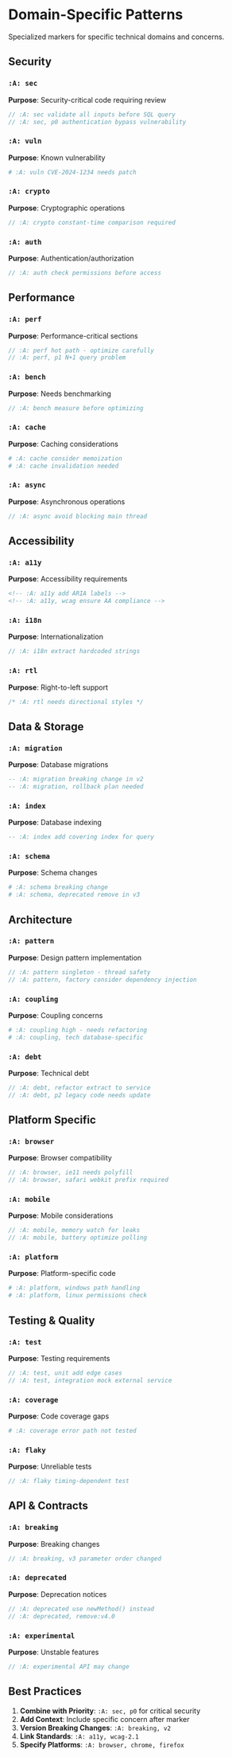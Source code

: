 # Domain-Specific Patterns
<!-- :A: tldr Specialized patterns for specific technical domains -->
<!-- :A: convention Domain-specific markers for security, performance, and more -->

Specialized markers for specific technical domains and concerns.

## Security

### `:A: sec`
**Purpose**: Security-critical code requiring review
```javascript
// :A: sec validate all inputs before SQL query
// :A: sec, p0 authentication bypass vulnerability
```

### `:A: vuln`
**Purpose**: Known vulnerability
```python
# :A: vuln CVE-2024-1234 needs patch
```

### `:A: crypto`
**Purpose**: Cryptographic operations
```go
// :A: crypto constant-time comparison required
```

### `:A: auth`
**Purpose**: Authentication/authorization
```java
// :A: auth check permissions before access
```

## Performance

### `:A: perf`
**Purpose**: Performance-critical sections
```rust
// :A: perf hot path - optimize carefully
// :A: perf, p1 N+1 query problem
```

### `:A: bench`
**Purpose**: Needs benchmarking
```go
// :A: bench measure before optimizing
```

### `:A: cache`
**Purpose**: Caching considerations
```python
# :A: cache consider memoization
# :A: cache invalidation needed
```

### `:A: async`
**Purpose**: Asynchronous operations
```javascript
// :A: async avoid blocking main thread
```

## Accessibility

### `:A: a11y`
**Purpose**: Accessibility requirements
```html
<!-- :A: a11y add ARIA labels -->
<!-- :A: a11y, wcag ensure AA compliance -->
```

### `:A: i18n`
**Purpose**: Internationalization
```javascript
// :A: i18n extract hardcoded strings
```

### `:A: rtl`
**Purpose**: Right-to-left support
```css
/* :A: rtl needs directional styles */
```

## Data & Storage

### `:A: migration`
**Purpose**: Database migrations
```sql
-- :A: migration breaking change in v2
-- :A: migration, rollback plan needed
```

### `:A: index`
**Purpose**: Database indexing
```sql
-- :A: index add covering index for query
```

### `:A: schema`
**Purpose**: Schema changes
```graphql
# :A: schema breaking change
# :A: schema, deprecated remove in v3
```

## Architecture

### `:A: pattern`
**Purpose**: Design pattern implementation
```java
// :A: pattern singleton - thread safety
// :A: pattern, factory consider dependency injection
```

### `:A: coupling`
**Purpose**: Coupling concerns
```python
# :A: coupling high - needs refactoring
# :A: coupling, tech database-specific
```

### `:A: debt`
**Purpose**: Technical debt
```javascript
// :A: debt, refactor extract to service
// :A: debt, p2 legacy code needs update
```

## Platform Specific

### `:A: browser`
**Purpose**: Browser compatibility
```javascript
// :A: browser, ie11 needs polyfill
// :A: browser, safari webkit prefix required
```

### `:A: mobile`
**Purpose**: Mobile considerations
```swift
// :A: mobile, memory watch for leaks
// :A: mobile, battery optimize polling
```

### `:A: platform`
**Purpose**: Platform-specific code
```python
# :A: platform, windows path handling
# :A: platform, linux permissions check
```

## Testing & Quality

### `:A: test`
**Purpose**: Testing requirements
```javascript
// :A: test, unit add edge cases
// :A: test, integration mock external service
```

### `:A: coverage`
**Purpose**: Code coverage gaps
```python
# :A: coverage error path not tested
```

### `:A: flaky`
**Purpose**: Unreliable tests
```go
// :A: flaky timing-dependent test
```

## API & Contracts

### `:A: breaking`
**Purpose**: Breaking changes
```typescript
// :A: breaking, v3 parameter order changed
```

### `:A: deprecated`
**Purpose**: Deprecation notices
```java
// :A: deprecated use newMethod() instead
// :A: deprecated, remove:v4.0
```

### `:A: experimental`
**Purpose**: Unstable features
```rust
// :A: experimental API may change
```

## Best Practices

1. **Combine with Priority**: `:A: sec, p0` for critical security
2. **Add Context**: Include specific concern after marker
3. **Version Breaking Changes**: `:A: breaking, v2` 
4. **Link Standards**: `:A: a11y, wcag-2.1`
5. **Specify Platforms**: `:A: browser, chrome, firefox`